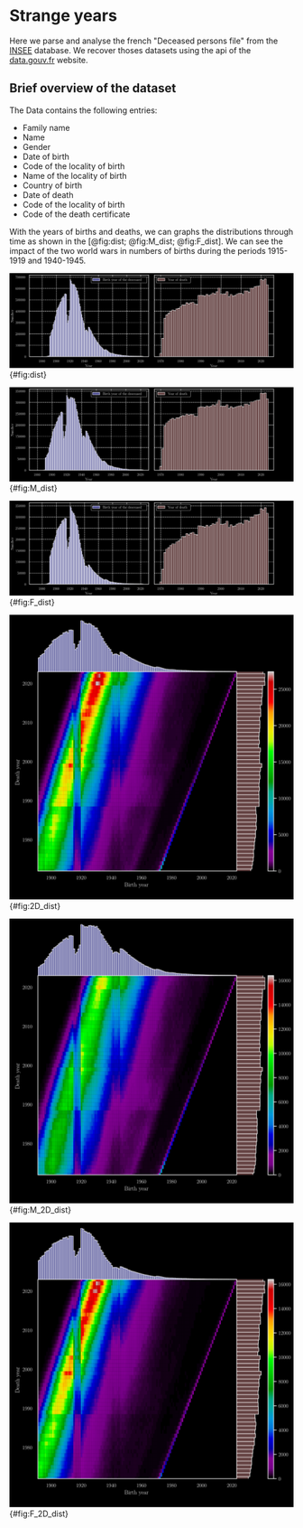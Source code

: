 # Strange years
Here we parse and analyse the french "Deceased persons file" from the [INSEE](https://www.insee.fr) database.
We recover thoses datasets using the api of the [data.gouv.fr](https://www.data.gouv.fr) website.

## Brief overview of the dataset

The Data contains the following entries:

* Family name
* Name
* Gender 
* Date of birth
* Code of the locality of birth
* Name of the locality of birth
* Country of birth
* Date of death
* Code of the locality of birth
* Code of the death certificate

With the years of births and deaths, we can graphs the distributions through
time as shown in the [@fig:dist; @fig:M_dist; @fig:F_dist].
We can see the impact of the two world wars in numbers of births during the periods 1915-1919 and 1940-1945. 

![Distribution of the years of birth and death in the dataset](figures/year_dist.svg){#fig:dist}

![Distribution of the years of birth and death for the male](figures/M_year_dist.svg){#fig:M_dist}

![Distribution of the years of birth and death for the female](figures/F_year_dist.svg){#fig:F_dist}


![Distributions of year of death given the year of birth](figures/year_dist_2D.svg){#fig:2D_dist}

![Distributions of year of death given the year of birth for the male](figures/M_year_dist_2D.svg){#fig:M_2D_dist}

![Distributions of year of death given the year of birth for the female](figures/F_year_dist_2D.svg){#fig:F_2D_dist}

